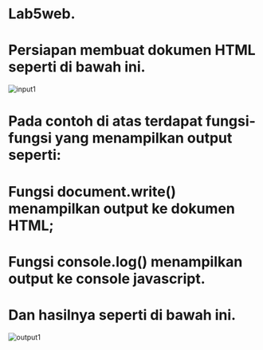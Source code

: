 # Lab5web.
# Persiapan membuat dokumen HTML seperti di bawah ini.
![input1](https://user-images.githubusercontent.com/56245966/116256228-32dd4c80-a79d-11eb-8dd1-b65feb0824b8.png)

# Pada contoh di atas terdapat fungsi-fungsi yang menampilkan output seperti:

# Fungsi document.write() menampilkan output ke dokumen HTML;

# Fungsi console.log() menampilkan output ke console javascript.

# Dan hasilnya seperti di bawah ini.
![output1](https://user-images.githubusercontent.com/56245966/116256856-c0b93780-a79d-11eb-85ab-5b713b580290.png)
